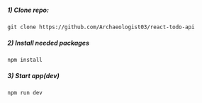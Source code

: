 ##### 1) Clone repo:
`git clone https://github.com/Archaeologist03/react-todo-api`

##### 2) Install needed packages
`npm install`

##### 3) Start app(dev)
`npm run dev`

